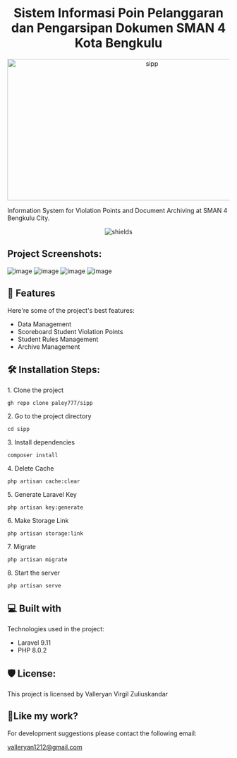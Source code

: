 <h1 align="center" id="title">Sistem Informasi Poin Pelanggaran dan Pengarsipan Dokumen SMAN 4 Kota Bengkulu</h1>

<p align="center"><img src="https://socialify.git.ci/paley777/sipp/image?language=1&owner=1&name=1&stargazers=1&theme=Light" alt="sipp" width="640" height="320" /></p>

<p id="description">Information System for Violation Points and Document Archiving at SMAN 4 Bengkulu City.</p>

<p align="center"><img src="https://github.com/paley777/asesmenkondisigedung/actions/workflows/php.yml/badge.svg" alt="shields"></p>

<h2>Project Screenshots:</h2>

![image](https://github.com/user-attachments/assets/0eacaecd-3112-4d64-b46c-f15b67ff6a75)
![image](https://github.com/user-attachments/assets/f750b301-c1ed-4939-b222-4e383d3e5c95)
![image](https://github.com/user-attachments/assets/7ec483eb-f6df-4584-b6a3-0bfd010fc290)
![image](https://github.com/user-attachments/assets/7cbdf674-0c6f-4e7c-857c-0714ccce5bda)
  
<h2>🧐 Features</h2>

Here're some of the project's best features:

*   Data Management
*   Scoreboard Student Violation Points
*   Student Rules Management
*   Archive Management

<h2>🛠️ Installation Steps:</h2>

<p>1. Clone the project</p>

```
gh repo clone paley777/sipp
```

<p>2. Go to the project directory</p>

```
cd sipp
```

<p>3. Install dependencies</p>

```
composer install
```

<p>4. Delete Cache</p>

```
php artisan cache:clear
```

<p>5. Generate Laravel Key</p>

```
php artisan key:generate
```

<p>6. Make Storage Link</p>

```
php artisan storage:link
```

<p>7. Migrate</p>

```
php artisan migrate
```

<p>8. Start the server</p>

```
php artisan serve
```
  
<h2>💻 Built with</h2>

Technologies used in the project:

*   Laravel 9.11
*   PHP 8.0.2

<h2>🛡️ License:</h2>

This project is licensed by Valleryan Virgil Zuliuskandar

<h2>💖Like my work?</h2>

For development suggestions please contact the following email:<p>valleryan1212@gmail.com</p>
